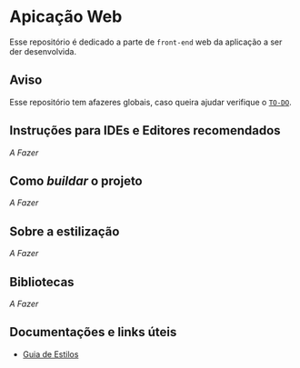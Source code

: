 # Apicação Web

Esse repositório é dedicado a parte de `front-end` web da aplicação a ser der desenvolvida.

## Aviso

Esse repositório tem afazeres globais, caso queira ajudar verifique o [`TO-DO`](TO-DO.md).

## Instruções para IDEs e Editores recomendados

_A Fazer_

## Como _buildar_ o projeto

_A Fazer_

## Sobre a estilização

_A Fazer_

## Bibliotecas

_A Fazer_

## Documentações e links úteis

- [Guia de Estilos](docs/guia-de-estilos.md)

